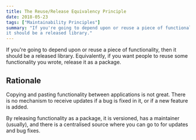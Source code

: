 ```yaml
---
title: The Reuse/Release Equivalency Principle
date: 2018-05-23
tags: ["Maintainability Principles"]
summary: "If you're going to depend upon or reuse a piece of functionality, then
it should be a released library."
---
```


If you're going to depend upon or reuse a piece of functionality, then it should
be a released library. Equivalently, if you want people to reuse some
functionality you wrote, release it as a package.

## Rationale

Copying and pasting functionality between applications is not great. There is no
mechanism to receive updates if a bug is fixed in it, or if a new feature is
added.

By releasing functionality as a package, it is versioned, has a maintainer
(usually), and there is a centralised source where you can go to for updates and
bug fixes.